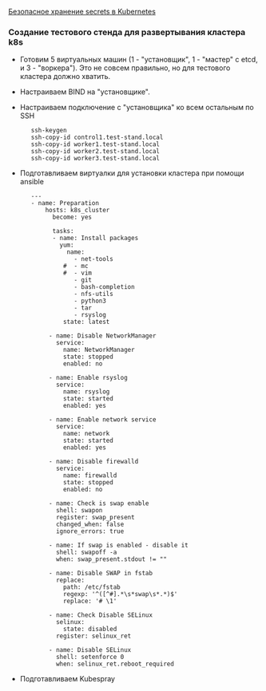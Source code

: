[Безопасное хранение secrets в Kubernetes](https://habr.com/ru/company/southbridge/blog/658123/)
### Создание тестового стенда для развертывания кластера k8s

- Готовим 5 виртуальных машин (1 - "установщик", 1 - "мастер" с etcd, и 3 - "воркера"). Это не совсем правильно, но для тестового кластера должно хватить.
- Настраиваем BIND на "установщике".

- Настраиваем подключение с "установщика" ко всем остальным по SSH

         ssh-keygen
         ssh-copy-id control1.test-stand.local
         ssh-copy-id worker1.test-stand.local
         ssh-copy-id worker2.test-stand.local
         ssh-copy-id worker3.test-stand.local
    
- Подготавливаем виртуалки для установки кластера при помощи ansible

         ---
         - name: Preparation
             hosts: k8s_cluster
               become: yes
               
               tasks:
               - name: Install packages
                 yum:
                   name:
                     - net-tools
                  #  - mc
                  #  - vim
                     - git
                     - bash-completion
                     - nfs-utils
                     - python3
                     - tar
                     - rsyslog
                  state: latest

              - name: Disable NetworkManager
                service:
                  name: NetworkManager
                  state: stopped
                  enabled: no

              - name: Enable rsyslog
                service:
                  name: rsyslog
                  state: started
                  enabled: yes

              - name: Enable network service
                service:
                  name: network
                  state: started
                  enabled: yes

              - name: Disable firewalld
                service:
                  name: firewalld
                  state: stopped
                  enabled: no

              - name: Check is swap enable
                shell: swapon
                register: swap_present
                changed_when: false
                ignore_errors: true

              - name: If swap is enabled - disable it
                shell: swapoff -a
                when: swap_present.stdout != ""

              - name: Disable SWAP in fstab
                replace:
                  path: /etc/fstab
                  regexp: '^([^#].*\s*swap\s*.*)$'
                  replace: '# \1'

              - name: Check Disable SELinux
                selinux:
                  state: disabled
                register: selinux_ret

              - name: Disable SELinux
                shell: setenforce 0
                when: selinux_ret.reboot_required

- Подготавливаем Kubespray
